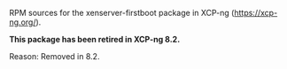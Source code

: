 RPM sources for the xenserver-firstboot package in XCP-ng (https://xcp-ng.org/).

**This package has been retired in XCP-ng 8.2.**

Reason: Removed in 8.2.

